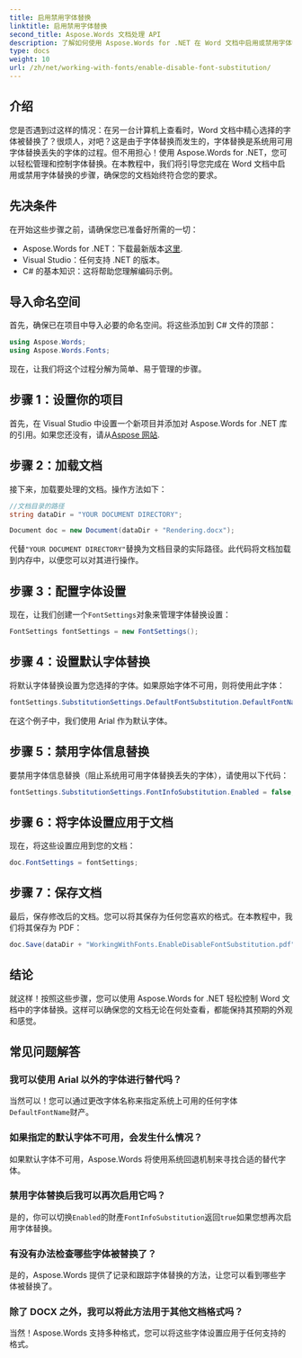```yaml
---
title: 启用禁用字体替换
linktitle: 启用禁用字体替换
second_title: Aspose.Words 文档处理 API
description: 了解如何使用 Aspose.Words for .NET 在 Word 文档中启用或禁用字体替换。确保您的文档在所有平台上看起来一致。
type: docs
weight: 10
url: /zh/net/working-with-fonts/enable-disable-font-substitution/
---
```

## 介绍

您是否遇到过这样的情况：在另一台计算机上查看时，Word 文档中精心选择的字体被替换了？很烦人，对吧？这是由于字体替换而发生的，字体替换是系统用可用字体替换丢失的字体的过程。但不用担心！使用 Aspose.Words for .NET，您可以轻松管理和控制字体替换。在本教程中，我们将引导您完成在 Word 文档中启用或禁用字体替换的步骤，确保您的文档始终符合您的要求。

## 先决条件

在开始这些步骤之前，请确保您已准备好所需的一切：

-  Aspose.Words for .NET：下载最新版本[这里](https://releases.aspose.com/words/net/).
- Visual Studio：任何支持 .NET 的版本。
- C# 的基本知识：这将帮助您理解编码示例。

## 导入命名空间

首先，确保已在项目中导入必要的命名空间。将这些添加到 C# 文件的顶部：

```csharp
using Aspose.Words;
using Aspose.Words.Fonts;
```

现在，让我们将这个过程分解为简单、易于管理的步骤。

## 步骤 1：设置你的项目

首先，在 Visual Studio 中设置一个新项目并添加对 Aspose.Words for .NET 库的引用。如果您还没有，请从[Aspose 网站](https://releases.aspose.com/words/net/).

## 步骤 2：加载文档

接下来，加载要处理的文档。操作方法如下：

```csharp
//文档目录的路径
string dataDir = "YOUR DOCUMENT DIRECTORY";

Document doc = new Document(dataDir + "Rendering.docx");
```

代替`"YOUR DOCUMENT DIRECTORY"`替换为文档目录的实际路径。此代码将文档加载到内存中，以便您可以对其进行操作。

## 步骤 3：配置字体设置

现在，让我们创建一个`FontSettings`对象来管理字体替换设置：

```csharp
FontSettings fontSettings = new FontSettings();
```

## 步骤 4：设置默认字体替换

将默认字体替换设置为您选择的字体。如果原始字体不可用，则将使用此字体：

```csharp
fontSettings.SubstitutionSettings.DefaultFontSubstitution.DefaultFontName = "Arial";
```

在这个例子中，我们使用 Arial 作为默认字体。

## 步骤 5：禁用字体信息替换

要禁用字体信息替换（阻止系统用可用字体替换丢失的字体），请使用以下代码：

```csharp
fontSettings.SubstitutionSettings.FontInfoSubstitution.Enabled = false;
```

## 步骤 6：将字体设置应用于文档

现在，将这些设置应用到您的文档：

```csharp
doc.FontSettings = fontSettings;
```

## 步骤 7：保存文档

最后，保存修改后的文档。您可以将其保存为任何您喜欢的格式。在本教程中，我们将其保存为 PDF：

```csharp
doc.Save(dataDir + "WorkingWithFonts.EnableDisableFontSubstitution.pdf");
```

## 结论

就这样！按照这些步骤，您可以使用 Aspose.Words for .NET 轻松控制 Word 文档中的字体替换。这样可以确保您的文档无论在何处查看，都能保持其预期的外观和感觉。

## 常见问题解答

### 我可以使用 Arial 以外的字体进行替代吗？

当然可以！您可以通过更改字体名称来指定系统上可用的任何字体`DefaultFontName`财产。

### 如果指定的默认字体不可用，会发生什么情况？

如果默认字体不可用，Aspose.Words 将使用系统回退机制来寻找合适的替代字体。

### 禁用字体替换后我可以再次启用它吗？

是的，你可以切换`Enabled`的財產`FontInfoSubstitution`返回`true`如果您想再次启用字体替换。

### 有没有办法检查哪些字体被替换了？

是的，Aspose.Words 提供了记录和跟踪字体替换的方法，让您可以看到哪些字体被替换了。

### 除了 DOCX 之外，我可以将此方法用于其他文档格式吗？

当然！Aspose.Words 支持多种格式，您可以将这些字体设置应用于任何支持的格式。